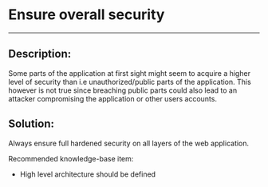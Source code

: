 # Ensure overall security
-------

## Description:

Some parts of the application at first sight might seem to acquire a higher level of
security than i.e unauthorized/public parts of the application.
This however is not true since breaching public parts could also lead to an attacker
compromising the application or other users accounts.

## Solution:

Always ensure full hardened security on all layers of the web application.

Recommended knowledge-base item:

- High level architecture should be defined
